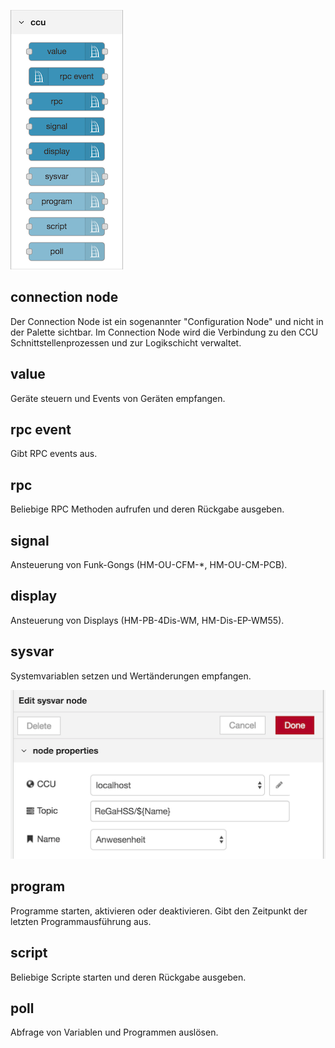 ![](images/nodes.png)

## connection node

Der Connection Node ist ein sogenannter "Configuration Node" und nicht in der Palette sichtbar. Im Connection Node wird die Verbindung zu den CCU Schnittstellenprozessen und zur Logikschicht verwaltet. 

## value

Geräte steuern und Events von Geräten empfangen.

## rpc event

Gibt RPC events aus.

## rpc

Beliebige RPC Methoden aufrufen und deren Rückgabe ausgeben.

## signal

Ansteuerung von Funk-Gongs (HM-OU-CFM-*, HM-OU-CM-PCB).

## display

Ansteuerung von Displays (HM-PB-4Dis-WM, HM-Dis-EP-WM55).


## sysvar

Systemvariablen setzen und Wertänderungen empfangen.

![](images/node-sysvar.png)


## program

Programme starten, aktivieren oder deaktivieren. Gibt den Zeitpunkt der letzten Programmausführung aus.

## script

Beliebige Scripte starten und deren Rückgabe ausgeben.

## poll

Abfrage von Variablen und Programmen auslösen.